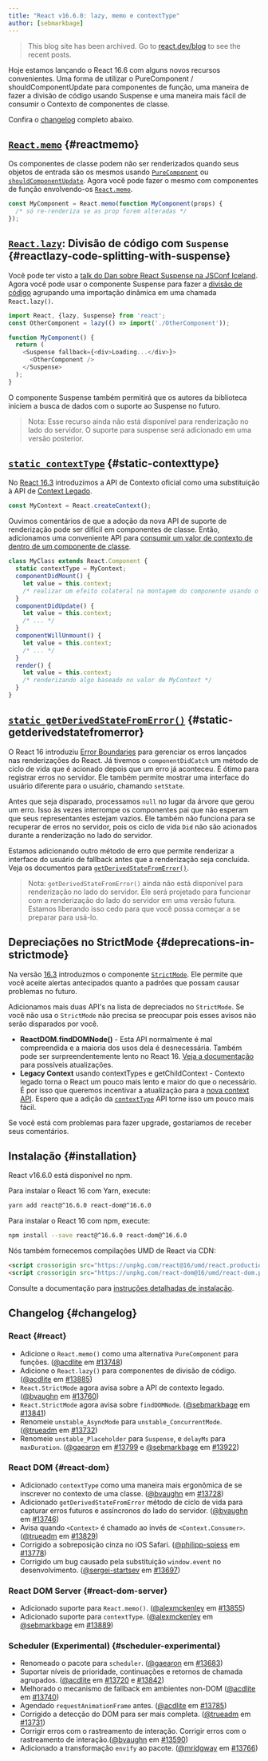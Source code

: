```yaml
---
title: "React v16.6.0: lazy, memo e contextType"
author: [sebmarkbage]
---
```


<div class="scary">

> This blog site has been archived. Go to [react.dev/blog](https://react.dev/blog) to see the recent posts.

</div>

Hoje estamos lançando o React 16.6 com alguns novos recursos convenientes. Uma forma de utilizar o PureComponent / shouldComponentUpdate para componentes de função, uma maneira de fazer a divisão de código usando Suspense e uma maneira mais fácil de consumir o Contexto de componentes de classe.

Confira o [changelog](#changelog) completo abaixo.

## [`React.memo`](/docs/react-api.html#reactmemo) {#reactmemo}

Os componentes de classe podem não ser renderizados quando seus objetos de entrada são os mesmos usando [`PureComponent`](/docs/react-api.html#reactpurecomponent) ou [`shouldComponentUpdate`](/docs/react-component.html#shouldcomponentupdate). Agora você pode fazer o mesmo com componentes de função envolvendo-os [`React.memo`](/docs/react-api.html#reactmemo).

```js
const MyComponent = React.memo(function MyComponent(props) {
  /* só re-renderiza se as prop forem alteradas */
});
```

## [`React.lazy`](/docs/code-splitting.html#reactlazy): Divisão de código com `Suspense` {#reactlazy-code-splitting-with-suspense}

Você pode ter visto a [talk do Dan sobre React Suspense na JSConf Iceland](/blog/2018/03/01/sneak-peek-beyond-react-16.html). Agora você pode usar o componente Suspense para fazer a [divisão de código](/docs/code-splitting.html#reactlazy) agrupando uma importação dinâmica em uma chamada `React.lazy()`.

```js
import React, {lazy, Suspense} from 'react';
const OtherComponent = lazy(() => import('./OtherComponent'));

function MyComponent() {
  return (
    <Suspense fallback={<div>Loading...</div>}>
      <OtherComponent />
    </Suspense>
  );
}
```

O componente Suspense também permitirá que os autores da biblioteca iniciem a busca de dados com o suporte ao Suspense no futuro.

> Nota: Esse recurso ainda não está disponível para renderização no lado do servidor. O suporte para suspense será adicionado em uma versão posterior.

## [`static contextType`](/docs/context.html#classcontexttype) {#static-contexttype}

No [React 16.3](/blog/2018/03/29/react-v-16-3.html) introduzimos a API de Contexto oficial como uma substituição à API de [Context Legado](/docs/legacy-context.html).

```js
const MyContext = React.createContext();
```

Ouvimos comentários de que a adoção da nova API de suporte de renderização pode ser difícil em componentes de classe. Então, adicionamos uma conveniente API para [consumir um valor de contexto de dentro de um componente de classe](/docs/context.html#classcontexttype).

```js
class MyClass extends React.Component {
  static contextType = MyContext;
  componentDidMount() {
    let value = this.context;
    /* realizar um efeito colateral na montagem do componente usando o valor do MyContext */
  }
  componentDidUpdate() {
    let value = this.context;
    /* ... */
  }
  componentWillUnmount() {
    let value = this.context;
    /* ... */
  }
  render() {
    let value = this.context;
    /* renderizando algo baseado no valor de MyContext */
  }
}
```

## [`static getDerivedStateFromError()`](/docs/react-component.html#static-getderivedstatefromerror) {#static-getderivedstatefromerror}

O React 16 introduziu [Error Boundaries](/blog/2017/07/26/error-handling-in-react-16.html) para gerenciar os erros lançados nas renderizações do React. Já tivemos o `componentDidCatch` um método de ciclo de vida que é acionado depois que um erro já aconteceu. É ótimo para registrar erros no servidor. Ele também permite mostrar uma interface do usuário diferente para o usuário, chamando `setState`.

Antes que seja disparado, processamos `null` no lugar da árvore que gerou um erro. Isso às vezes interrompe os componentes pai que não esperam que seus representantes estejam vazios. Ele também não funciona para se recuperar de erros no servidor, pois os ciclo de vida `Did` não são acionados durante a renderização no lado do servidor.

Estamos adicionando outro método de erro que permite renderizar a interface do usuário de fallback antes que a renderização seja concluída. Veja os documentos para [`getDerivedStateFromError()`](/docs/react-component.html#static-getderivedstatefromerror).

> Nota: `getDerivedStateFromError()` ainda não está disponível para renderização no lado do servidor. Ele será projetado para funcionar com a renderização do lado do servidor em uma versão futura. Estamos liberando isso cedo para que você possa começar a se preparar para usá-lo.

## Depreciações no StrictMode {#deprecations-in-strictmode}

Na versão [16.3](/blog/2018/03/29/react-v-16-3.html#strictmode-component) introduzmos o componente [`StrictMode`](/docs/strict-mode.html). Ele permite que você aceite alertas antecipados quanto a padrões que possam causar problemas no futuro.

Adicionamos mais duas API's na lista de depreciados no `StrictMode`. Se você não usa o `StrictMode` não precisa se preocupar pois esses avisos não serão disparados por você.

* __ReactDOM.findDOMNode()__ - Esta API normalmente é mal compreendida e a maioria dos usos dela é desnecessária. Também pode ser surpreendentemente lento no React 16. [Veja a documentação](/docs/strict-mode.html#warning-about-deprecated-finddomnode-usage) para possíveis atualizações.
* __Legacy Context__ usando contextTypes e getChildContext - Contexto legado torna o React um pouco mais lento e maior do que o necessário. É por isso que queremos incentivar a atualização para a [nova context API](/docs/context.html). Espero que a adição da [`contextType`](/docs/context.html#classcontexttype) API torne isso um pouco mais fácil.

Se você está com problemas para fazer upgrade, gostaríamos de receber seus comentários.

 ## Instalação {#installation}

React v16.6.0 está disponível no npm.

Para instalar o React 16 com Yarn, execute:

```bash
yarn add react@^16.6.0 react-dom@^16.6.0
```

Para instalar o React 16 com npm, execute:

```bash
npm install --save react@^16.6.0 react-dom@^16.6.0
```

Nós também fornecemos compilações UMD de React via CDN:

```html
<script crossorigin src="https://unpkg.com/react@16/umd/react.production.min.js"></script>
<script crossorigin src="https://unpkg.com/react-dom@16/umd/react-dom.production.min.js"></script>
```

Consulte a documentação para [instruções detalhadas de instalação](/docs/installation.html).

## Changelog {#changelog}

### React {#react}

* Adicione o `React.memo()` como uma alternativa `PureComponent` para funções. ([@acdlite](https://github.com/acdlite) em [#13748](https://github.com/facebook/react/pull/13748))
* Adicione o `React.lazy()` para componentes de divisão de código. ([@acdlite](https://github.com/acdlite) em [#13885](https://github.com/facebook/react/pull/13885))
* `React.StrictMode` agora avisa sobre a API de contexto legado. ([@bvaughn](https://github.com/bvaughn) em [#13760](https://github.com/facebook/react/pull/13760))
* `React.StrictMode` agora avisa sobre `findDOMNode`. ([@sebmarkbage](https://github.com/sebmarkbage) em [#13841](https://github.com/facebook/react/pull/13841))
* Renomeie `unstable_AsyncMode` para `unstable_ConcurrentMode`. ([@trueadm](https://github.com/trueadm) em [#13732](https://github.com/facebook/react/pull/13732))
* Renomeie `unstable_Placeholder` para `Suspense`, e `delayMs` para `maxDuration`. ([@gaearon](https://github.com/gaearon) em [#13799](https://github.com/facebook/react/pull/13799) e [@sebmarkbage](https://github.com/sebmarkbage) em [#13922](https://github.com/facebook/react/pull/13922))

### React DOM {#react-dom}

* Adicionado `contextType` como uma maneira mais ergonômica de se inscrever no contexto de uma classe. ([@bvaughn](https://github.com/bvaughn) em [#13728](https://github.com/facebook/react/pull/13728))
* Adicionado `getDerivedStateFromError` método de ciclo de vida para capturar erros futuros e assíncronos do lado do servidor. ([@bvaughn](https://github.com/bvaughn) em [#13746](https://github.com/facebook/react/pull/13746))
* Avisa quando `<Context>` é chamado ao invés de `<Context.Consumer>`. ([@trueadm](https://github.com/trueadm) em [#13829](https://github.com/facebook/react/pull/13829))
* Corrigido a sobreposição cinza no iOS Safari. ([@philipp-spiess](https://github.com/philipp-spiess) em [#13778](https://github.com/facebook/react/pull/13778))
* Corrigido um bug causado pela substituição `window.event` no desenvolvimento. ([@sergei-startsev](https://github.com/sergei-startsev) em [#13697](https://github.com/facebook/react/pull/13697))

### React DOM Server {#react-dom-server}

* Adicionado suporte para `React.memo()`. ([@alexmckenley](https://github.com/alexmckenley) em [#13855](https://github.com/facebook/react/pull/13855))
* Adicionado suporte para `contextType`. ([@alexmckenley](https://github.com/alexmckenley) em [@sebmarkbage](https://github.com/sebmarkbage) em [#13889](https://github.com/facebook/react/pull/13889))

### Scheduler (Experimental) {#scheduler-experimental}

* Renomeado o pacote para `scheduler`. ([@gaearon](https://github.com/gaearon) em [#13683](https://github.com/facebook/react/pull/13683))
* Suportar níveis de prioridade, continuações e retornos de chamada agrupados. ([@acdlite](https://github.com/acdlite) em [#13720](https://github.com/facebook/react/pull/13720) e [#13842](https://github.com/facebook/react/pull/13842))
* Melhorado o mecanismo de fallback em ambientes non-DOM ([@acdlite](https://github.com/acdlite) em [#13740](https://github.com/facebook/react/pull/13740))
* Agendado `requestAnimationFrame` antes. ([@acdlite](https://github.com/acdlite) em [#13785](https://github.com/facebook/react/pull/13785))
* Corrigido a detecção do DOM para ser mais completa. ([@trueadm](https://github.com/trueadm) em [#13731](https://github.com/facebook/react/pull/13731))
* Corrigir erros com o rastreamento de interação. Corrigir erros com o rastreamento de interação.([@bvaughn](https://github.com/bvaughn) em [#13590](https://github.com/facebook/react/pull/13590))
* Adicionado a transformação `envify` ao pacote. ([@mridgway](https://github.com/mridgway) em [#13766](https://github.com/facebook/react/pull/13766))

